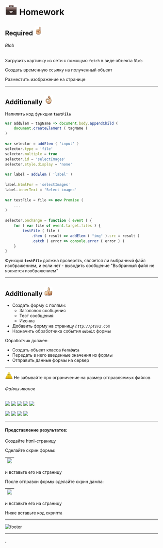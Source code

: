 [ico1]: https://github.com/garevna/js-samples/blob/gh-pages/icons/add.png?raw=true
[ico2]: https://github.com/garevna/js-samples/blob/gh-pages/icons/communication-1.png?raw=true
[ico3]: https://github.com/garevna/js-samples/blob/gh-pages/icons/delete-forever.png?raw=true
[ico4]: https://github.com/garevna/js-samples/blob/gh-pages/icons/documents.png?raw=true
[ico5]: https://github.com/garevna/js-samples/blob/gh-pages/icons/hierarchy.png?raw=true
[ico6]: https://github.com/garevna/js-samples/blob/gh-pages/icons/question-mark.png?raw=true
[ico7]: https://github.com/garevna/js-samples/blob/gh-pages/icons/squared-menu.png?raw=true
[ico8]: https://github.com/garevna/js-samples/blob/gh-pages/icons/icon-05.png?raw=true
[ico9]: https://github.com/garevna/js-samples/blob/gh-pages/icons/icon-25.png?raw=true
[ico10]: https://github.com/garevna/js-samples/blob/gh-pages/icons/icon-28.png?raw=true
[ico11]: https://github.com/garevna/js-samples/blob/gh-pages/icons/icon-33.png?raw=true

[footer]: https://github.com/garevna/js-course/raw/master/images/a-level-ico.png?raw=true
[hw-40]: https://raw.githubusercontent.com/garevna/a-level-js-lessons/master/ico/briefcase-40.png
[point-30]: https://raw.githubusercontent.com/garevna/a-level-js-lessons/master/ico/point_up-30.png
[ok-30]: https://raw.githubusercontent.com/garevna/a-level-js-lessons/master/ico/ok-30.png
[super-30]: https://raw.githubusercontent.com/garevna/a-level-js-lessons/master/ico/super-30.png
[warn-25]: https://raw.githubusercontent.com/garevna/a-level-js-lessons/master/ico/warning-25.png


# ![hw-40] Homework

## Required ![point-30]

###### Blob

Загрузить картинку из сети с помощью `fetch` в виде объекта `Blob`

Создать временную ссылку на полученный объект

Разместить изображение на странице

______________________________________________________________________________

## Additionally ![ok-30]

Напилить код функции **`testFile`**

```javascript
var addElem = tagName => document.body.appendChild (
    document.createElement ( tagName )
)

var selector = addElem ( 'input' )
selector.type = 'file'
selector.multiple = true
selector.id = 'selectImages'
selector.style.display = 'none'

var label = addElem ( 'label' )

label.htmlFor = 'selectImages'
label.innerText = 'Select images'

var testFile = file => new Promise (
    ...
)

selector.onchange = function ( event ) {
    for ( var file of event.target.files ) {
        testFile ( file )
            .then ( result => addElem ( "img" ).src = result )
            .catch ( error => console.error ( error ) )
    }
}
```

Функция **`testFile`** должна проверять, является ли выбранный файл изображением, и если нет - выводить сообщение "Выбранный файл не является изображением"

______________________________________________________________________________

## Additionally ![super-30]

* Создать форму с полями:
    * Заголовок сообщения
    * Тест сообщения
    * Иконка
* Добавить форму на страницу _`http://ptsv2.com`_
* Назначить обработчика события **`submit`** формы

Обработчик должен:

* Создать объект класса **`FormData`**
* Передать в него введенные значения из формы
* Отправить данные формы на сервер

______________________________________________________________________________

![warn-25] Не забывайте про ограничение на размер отправляемых файлов

###### Файлы иконок

![][ico1] ![][ico2] ![][ico3] ![][ico4] ![][ico7]

![][ico8] ![][ico9] ![][ico10] ![][ico11]

______________________________________________________________________________

#### Представление результатов:

Создайте html-страницу

Сделайте скрин формы:

| ![](http://icecream.me/uploads/5f2c7ffaffa08cd3a62925355ba3a3c7.png) |
|-|

 и вставьте его на страницу

После отправки формы сделайте скрин дампа:

| <img src="http://icecream.me/uploads/038baafb7562ab53d116ca9fd6df7814.png" width="500"/> |
|-|

и вставьте его на страницу

Ниже вставьте код скрипта

______________________________________________________________________________

![footer]

______________________________________________________________________________

[.](hw-13-answers.md)
